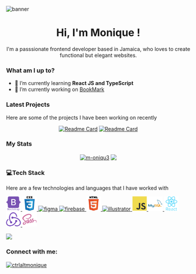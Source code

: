 ![banner](https://user-images.githubusercontent.com/55692227/167329643-4efae56e-c136-4792-8bd9-ea699bc92c58.png)



<h1 align="center">Hi, I'm Monique !</h1>

<p align="center">I'm a passsionate frontend developer based in Jamaica,  who loves to create functional but elegant websites.</p>
 
 ### What am I up to?

- 🌱 I’m currently learning **React JS and TypeScript** 
- 🔭 I’m currently working on [BookMark](https://github.com/m-oniqu3/bookmark-app)
  

### Latest Projects 

Here are some of the projects I have been working on recently
<!-- 
| [![Readme Card](https://github-readme-stats.vercel.app/api/pin/?username=m-oniqu3&repo=bookmark-app&theme=gotham)](https://github.com/anuraghazra/github-readme-stats) | [![Readme Card](https://github-readme-stats.vercel.app/api/pin/?username=m-oniqu3&repo=finest-and-co&theme=gotham)](https://github.com/anuraghazra/github-readme-stats) |
| ------------- | ------------- | -->

<div align="center">
 
[![Readme Card](https://github-readme-stats.vercel.app/api/pin/?username=m-oniqu3&repo=bookmark&theme=gotham&hide_border=true)](https://github.com/anuraghazra/github-readme-stats) 
[![Readme Card](https://github-readme-stats.vercel.app/api/pin/?username=m-oniqu3&repo=fauna&theme=gotham&hide_border=true)](https://github.com/anuraghazra/github-readme-stats) 
 
</div>


### My Stats

<!-- | <a href="https://github.com/anuraghazra/github-readme-stats"><img align="center" src="https://github-readme-streak-stats.herokuapp.com/?user=m-oniqu3&theme=gotham" alt="m-oniqu3" /></a> | <a href="https://github.com/anuraghazra/convoychat"> <img align="center" src="https://github-readme-stats.vercel.app/api?username=m-oniqu3&theme=gotham&show_icons=true" /></a> |
| ------------- | ------------- | -->

<div align="center">
 
<a href="https://github.com/anuraghazra/github-readme-stats"><img align="center" src="https://github-readme-streak-stats.herokuapp.com/?user=m-oniqu3&theme=gotham&hide_border=true" alt="m-oniqu3" /></a> <a href="https://github.com/anuraghazra/convoychat"> <img align="center" src="https://github-readme-stats.vercel.app/api?username=m-oniqu3&theme=gotham&show_icons=true&hide_border=true" /></a>
 
</div>




### 💻Tech Stack

Here are a few technologies and languages that I have worked with
<p align="left"> <a href="https://getbootstrap.com" target="_blank" rel="noreferrer"> <img src="https://raw.githubusercontent.com/devicons/devicon/master/icons/bootstrap/bootstrap-plain-wordmark.svg" alt="bootstrap" width="40" height="40"/> </a> <a href="https://www.w3schools.com/css/" target="_blank" rel="noreferrer"> <img src="https://raw.githubusercontent.com/devicons/devicon/master/icons/css3/css3-original-wordmark.svg" alt="css3" width="40" height="40"/> </a> <a href="https://www.figma.com/" target="_blank" rel="noreferrer"> <img src="https://www.vectorlogo.zone/logos/figma/figma-icon.svg" alt="figma" width="40" height="40"/> </a> <a href="https://firebase.google.com/" target="_blank" rel="noreferrer"> <img src="https://www.vectorlogo.zone/logos/firebase/firebase-icon.svg" alt="firebase" width="40" height="40"/> </a> <a href="https://www.w3.org/html/" target="_blank" rel="noreferrer"> <img src="https://raw.githubusercontent.com/devicons/devicon/master/icons/html5/html5-original-wordmark.svg" alt="html5" width="40" height="40"/> </a> <a href="https://www.adobe.com/in/products/illustrator.html" target="_blank" rel="noreferrer"> <img src="https://www.vectorlogo.zone/logos/adobe_illustrator/adobe_illustrator-icon.svg" alt="illustrator" width="40" height="40"/> </a> <a href="https://developer.mozilla.org/en-US/docs/Web/JavaScript" target="_blank" rel="noreferrer"> <img src="https://raw.githubusercontent.com/devicons/devicon/master/icons/javascript/javascript-original.svg" alt="javascript" width="40" height="40"/> </a> <a href="https://www.mysql.com/" target="_blank" rel="noreferrer"> <img src="https://raw.githubusercontent.com/devicons/devicon/master/icons/mysql/mysql-original-wordmark.svg" alt="mysql" width="40" height="40"/> </a> <a href="https://reactjs.org/" target="_blank" rel="noreferrer"> <img src="https://raw.githubusercontent.com/devicons/devicon/master/icons/react/react-original-wordmark.svg" alt="react" width="40" height="40"/> </a> <a href="https://redux.js.org" target="_blank" rel="noreferrer"> <img src="https://raw.githubusercontent.com/devicons/devicon/master/icons/redux/redux-original.svg" alt="redux" width="40" height="40"/> </a> <a href="https://sass-lang.com" target="_blank" rel="noreferrer"> <img src="https://raw.githubusercontent.com/devicons/devicon/master/icons/sass/sass-original.svg" alt="sass" width="40" height="40"/> </a> </p> 



<a href="https://github.com/anuraghazra/convoychat">
  <img align="center" src="https://github-readme-stats.vercel.app/api/top-langs/?username=m-oniqu3&theme=gotham&layout=compact&hide=python" />
</a>


<h3 align="left">Connect with me:</h3>
<p align="left">
<a href="https://twitter.com/ctrlaltmonique" target="blank"><img align="center" src="https://raw.githubusercontent.com/rahuldkjain/github-profile-readme-generator/master/src/images/icons/Social/twitter.svg" alt="ctrlaltmonique" height="30" width="40" /></a>  
</p>





<!--
**m-oniqu3/m-oniqu3** is a ✨ _special_ ✨ repository because its `README.md` (this file) appears on your GitHub profile.

Here are some ideas to get you started:

- 🔭 I’m currently working on ...
- 🌱 I’m currently learning ...
- 👯 I’m looking to collaborate on ...
- 🤔 I’m looking for help with ...
- 💬 Ask me about ...
- 📫 How to reach me: ...
- 😄 Pronouns: ...
- ⚡ Fun fact: ...
-->

